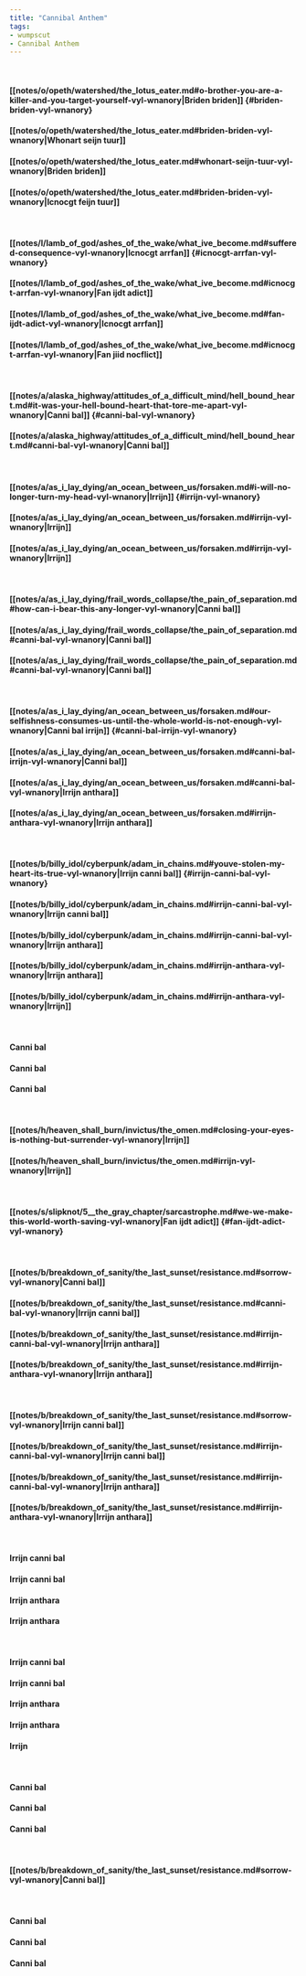 ```yaml
---
title: "Cannibal Anthem"
tags:
- wumpscut
- Cannibal Anthem
---
```

&nbsp;
#### [[notes/o/opeth/watershed/the_lotus_eater.md#o-brother-you-are-a-killer-and-you-target-yourself-vyl-wnanory|Briden briden]] {#briden-briden-vyl-wnanory}
#### [[notes/o/opeth/watershed/the_lotus_eater.md#briden-briden-vyl-wnanory|Whonart seijn tuur]]
#### [[notes/o/opeth/watershed/the_lotus_eater.md#whonart-seijn-tuur-vyl-wnanory|Briden briden]]
#### [[notes/o/opeth/watershed/the_lotus_eater.md#briden-briden-vyl-wnanory|Icnocgt feijn tuur]]
&nbsp;
#### [[notes/l/lamb_of_god/ashes_of_the_wake/what_ive_become.md#suffered-consequence-vyl-wnanory|Icnocgt arrfan]] {#icnocgt-arrfan-vyl-wnanory}
#### [[notes/l/lamb_of_god/ashes_of_the_wake/what_ive_become.md#icnocgt-arrfan-vyl-wnanory|Fan ijdt adict]]
#### [[notes/l/lamb_of_god/ashes_of_the_wake/what_ive_become.md#fan-ijdt-adict-vyl-wnanory|Icnocgt arrfan]]
#### [[notes/l/lamb_of_god/ashes_of_the_wake/what_ive_become.md#icnocgt-arrfan-vyl-wnanory|Fan jiid nocflict]]
&nbsp;
#### [[notes/a/alaska_highway/attitudes_of_a_difficult_mind/hell_bound_heart.md#it-was-your-hell-bound-heart-that-tore-me-apart-vyl-wnanory|Canni bal]] {#canni-bal-vyl-wnanory}
#### [[notes/a/alaska_highway/attitudes_of_a_difficult_mind/hell_bound_heart.md#canni-bal-vyl-wnanory|Canni bal]]
&nbsp;
#### [[notes/a/as_i_lay_dying/an_ocean_between_us/forsaken.md#i-will-no-longer-turn-my-head-vyl-wnanory|Irrijn]] {#irrijn-vyl-wnanory}
#### [[notes/a/as_i_lay_dying/an_ocean_between_us/forsaken.md#irrijn-vyl-wnanory|Irrijn]]
#### [[notes/a/as_i_lay_dying/an_ocean_between_us/forsaken.md#irrijn-vyl-wnanory|Irrijn]]
&nbsp;
#### [[notes/a/as_i_lay_dying/frail_words_collapse/the_pain_of_separation.md#how-can-i-bear-this-any-longer-vyl-wnanory|Canni bal]]
#### [[notes/a/as_i_lay_dying/frail_words_collapse/the_pain_of_separation.md#canni-bal-vyl-wnanory|Canni bal]]
#### [[notes/a/as_i_lay_dying/frail_words_collapse/the_pain_of_separation.md#canni-bal-vyl-wnanory|Canni bal]]
&nbsp;
#### [[notes/a/as_i_lay_dying/an_ocean_between_us/forsaken.md#our-selfishness-consumes-us-until-the-whole-world-is-not-enough-vyl-wnanory|Canni bal irrijn]] {#canni-bal-irrijn-vyl-wnanory}
#### [[notes/a/as_i_lay_dying/an_ocean_between_us/forsaken.md#canni-bal-irrijn-vyl-wnanory|Canni bal]]
#### [[notes/a/as_i_lay_dying/an_ocean_between_us/forsaken.md#canni-bal-vyl-wnanory|Irrijn anthara]]
#### [[notes/a/as_i_lay_dying/an_ocean_between_us/forsaken.md#irrijn-anthara-vyl-wnanory|Irrijn anthara]]
&nbsp;
#### [[notes/b/billy_idol/cyberpunk/adam_in_chains.md#youve-stolen-my-heart-its-true-vyl-wnanory|Irrijn canni bal]] {#irrijn-canni-bal-vyl-wnanory}
#### [[notes/b/billy_idol/cyberpunk/adam_in_chains.md#irrijn-canni-bal-vyl-wnanory|Irrijn canni bal]]
#### [[notes/b/billy_idol/cyberpunk/adam_in_chains.md#irrijn-canni-bal-vyl-wnanory|Irrijn anthara]]
#### [[notes/b/billy_idol/cyberpunk/adam_in_chains.md#irrijn-anthara-vyl-wnanory|Irrijn anthara]]
#### [[notes/b/billy_idol/cyberpunk/adam_in_chains.md#irrijn-anthara-vyl-wnanory|Irrijn]]
&nbsp;
#### Canni bal
#### Canni bal
#### Canni bal
&nbsp;
#### [[notes/h/heaven_shall_burn/invictus/the_omen.md#closing-your-eyes-is-nothing-but-surrender-vyl-wnanory|Irrijn]]
#### [[notes/h/heaven_shall_burn/invictus/the_omen.md#irrijn-vyl-wnanory|Irrijn]]
&nbsp;
#### [[notes/s/slipknot/5__the_gray_chapter/sarcastrophe.md#we-we-make-this-world-worth-saving-vyl-wnanory|Fan ijdt adict]] {#fan-ijdt-adict-vyl-wnanory}
&nbsp;
#### [[notes/b/breakdown_of_sanity/the_last_sunset/resistance.md#sorrow-vyl-wnanory|Canni bal]]
#### [[notes/b/breakdown_of_sanity/the_last_sunset/resistance.md#canni-bal-vyl-wnanory|Irrijn canni bal]]
#### [[notes/b/breakdown_of_sanity/the_last_sunset/resistance.md#irrijn-canni-bal-vyl-wnanory|Irrijn anthara]]
#### [[notes/b/breakdown_of_sanity/the_last_sunset/resistance.md#irrijn-anthara-vyl-wnanory|Irrijn anthara]]
&nbsp;
#### [[notes/b/breakdown_of_sanity/the_last_sunset/resistance.md#sorrow-vyl-wnanory|Irrijn canni bal]]
#### [[notes/b/breakdown_of_sanity/the_last_sunset/resistance.md#irrijn-canni-bal-vyl-wnanory|Irrijn canni bal]]
#### [[notes/b/breakdown_of_sanity/the_last_sunset/resistance.md#irrijn-canni-bal-vyl-wnanory|Irrijn anthara]]
#### [[notes/b/breakdown_of_sanity/the_last_sunset/resistance.md#irrijn-anthara-vyl-wnanory|Irrijn anthara]]
&nbsp;
#### Irrijn canni bal
#### Irrijn canni bal
#### Irrijn anthara
#### Irrijn anthara
&nbsp;
#### Irrijn canni bal
#### Irrijn canni bal
#### Irrijn anthara
#### Irrijn anthara
#### Irrijn
&nbsp;
#### Canni bal
#### Canni bal
#### Canni bal
&nbsp;
#### [[notes/b/breakdown_of_sanity/the_last_sunset/resistance.md#sorrow-vyl-wnanory|Canni bal]]
&nbsp;
#### Canni bal
#### Canni bal
#### Canni bal
